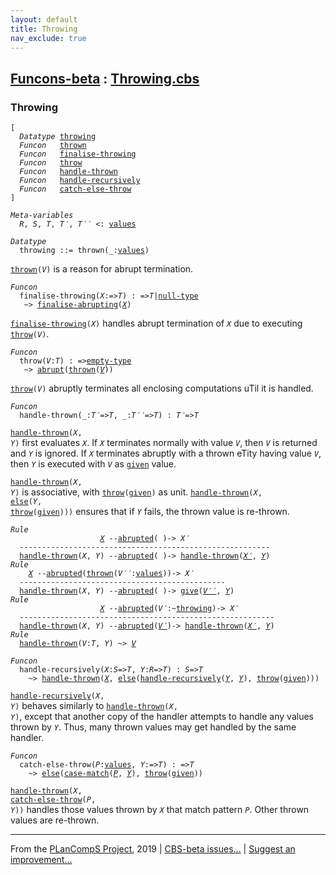 ```yaml
---
layout: default
title: Throwing
nav_exclude: true
---
```


[Funcons-beta] : [Throwing.cbs]
-----------------------------

### Throwing

<div class="highlighter-rouge"><pre class="highlight"><code>[
  <i class="keyword">Datatype</i> <span class="name"><a href="#Name_throwing">throwing</a></span>
  <i class="keyword">Funcon</i>   <span class="name"><a href="#Name_thrown">thrown</a></span>
  <i class="keyword">Funcon</i>   <span class="name"><a href="#Name_finalise-throwing">finalise-throwing</a></span>
  <i class="keyword">Funcon</i>   <span class="name"><a href="#Name_throw">throw</a></span>
  <i class="keyword">Funcon</i>   <span class="name"><a href="#Name_handle-thrown">handle-thrown</a></span>
  <i class="keyword">Funcon</i>   <span class="name"><a href="#Name_handle-recursively">handle-recursively</a></span>
  <i class="keyword">Funcon</i>   <span class="name"><a href="#Name_catch-else-throw">catch-else-throw</a></span>
]</code></pre></div>



<div class="highlighter-rouge"><pre class="highlight"><code><i class="keyword">Meta-variables</i>
  <span id="PartVariable_R"><i class="var">R</i></span>, <span id="PartVariable_S"><i class="var">S</i></span>, <span id="PartVariable_T"><i class="var">T</i></span>, <span id="PartVariable_T'"><i class="var">T&prime;</i></span>, <span id="PartVariable_T''"><i class="var">T&prime;&prime;</i></span> <: <span class="name"><a href="../../../Values/Value-Types/index.html#Name_values">values</a></span></code></pre></div>



<div class="highlighter-rouge"><pre class="highlight"><code><i class="keyword">Datatype</i>
  <span class="name"><span id="Name_throwing">throwing</span></span> ::= <span id="Name_thrown">thrown</span>(_:<span class="name"><a href="../../../Values/Value-Types/index.html#Name_values">values</a></span>)</code></pre></div>


  <code><span class="name"><a href="#Name_thrown">thrown</a></span>(<i class="var">V</i>)</code> is a reason for abrupt termination.



<div class="highlighter-rouge"><pre class="highlight"><code><i class="keyword">Funcon</i>
  <span class="name"><span id="Name_finalise-throwing">finalise-throwing</span></span>(<span id="Variable128_X"><i class="var">X</i></span>:=><span id="Variable133_T"><i class="var">T</i></span>) : =><span id="Variable148_T"><i class="var">T</i></span>|<span class="name"><a href="../../../Values/Primitive/Null/index.html#Name_null-type">null-type</a></span>
   ~> <span class="name"><a href="../Abrupting/index.html#Name_finalise-abrupting">finalise-abrupting</a></span>(<a href="#Variable128_X"><i class="var">X</i></a>)</code></pre></div>


  <code><span class="name"><a href="#Name_finalise-throwing">finalise-throwing</a></span>(<i class="var">X</i>)</code> handles abrupt termination of <code><i class="var">X</i></code> due to
  executing <code><span class="name"><a href="#Name_throw">throw</a></span>(<i class="var">V</i>)</code>.



<div class="highlighter-rouge"><pre class="highlight"><code><i class="keyword">Funcon</i>
  <span class="name"><span id="Name_throw">throw</span></span>(<span id="Variable232_V"><i class="var">V</i></span>:<span id="Variable236_T"><i class="var">T</i></span>) : =><span class="name"><a href="../../../Values/Value-Types/index.html#Name_empty-type">empty-type</a></span>
   ~> <span class="name"><a href="../Abrupting/index.html#Name_abrupt">abrupt</a></span>(<span class="name"><a href="#Name_thrown">thrown</a></span>(<a href="#Variable232_V"><i class="var">V</i></a>))</code></pre></div>


  <code><span class="name"><a href="#Name_throw">throw</a></span>(<i class="var">V</i>)</code> abruptly terminates all enclosing computations uTil it is handled.



<div class="highlighter-rouge"><pre class="highlight"><code><i class="keyword">Funcon</i>
  <span class="name"><span id="Name_handle-thrown">handle-thrown</span></span>(_:<span id="Variable306_T'"><i class="var">T&prime;</i></span>=><span id="Variable312_T"><i class="var">T</i></span>, _:<span id="Variable325_T''"><i class="var">T&prime;&prime;</i></span>=><span id="Variable331_T"><i class="var">T</i></span>) : <span id="Variable347_T'"><i class="var">T&prime;</i></span>=><span id="Variable353_T"><i class="var">T</i></span></code></pre></div>

  <code><span class="name"><a href="#Name_handle-thrown">handle-thrown</a></span>(<i class="var">X</i>, <i class="var">Y</i>)</code> first evaluates <code><i class="var">X</i></code>. If <code><i class="var">X</i></code> terminates normally with
  value <code><i class="var">V</i></code>, then <code><i class="var">V</i></code> is returned and <code><i class="var">Y</i></code> is ignored. If <code><i class="var">X</i></code> terminates abruptly
  with a thrown eTity having value <code><i class="var">V</i></code>, then <code><i class="var">Y</i></code> is executed with <code><i class="var">V</i></code> as
  <code><span class="name"><a href="../../Normal/Giving/index.html#Name_given">given</a></span></code> value.
  
  <code><span class="name"><a href="#Name_handle-thrown">handle-thrown</a></span>(<i class="var">X</i>, <i class="var">Y</i>)</code> is associative, with <code><span class="name"><a href="#Name_throw">throw</a></span>(<span class="name"><a href="../../Normal/Giving/index.html#Name_given">given</a></span>)</code> as unit.
  <code><span class="name"><a href="#Name_handle-thrown">handle-thrown</a></span>(<i class="var">X</i>, <span class="name"><a href="../Failing/index.html#Name_else">else</a></span>(<i class="var">Y</i>, <span class="name"><a href="#Name_throw">throw</a></span>(<span class="name"><a href="../../Normal/Giving/index.html#Name_given">given</a></span>)))</code> ensures that if <code><i class="var">Y</i></code> fails, the
  thrown value is re-thrown.

<div class="highlighter-rouge"><pre class="highlight"><code><i class="keyword">Rule</i>
                    <a href="#Variable652_X"><i class="var">X</i></a> --<span class="ent-name"><a href="../Abrupting/index.html#Name_abrupted">abrupted</a></span>( )-> <span id="Variable639_X'"><i class="var">X&prime;</i></span>
  --------------------------------------------------------
  <span class="name"><a href="#Name_handle-thrown">handle-thrown</a></span>(<span id="Variable652_X"><i class="var">X</i></span>, <span id="Variable657_Y"><i class="var">Y</i></span>) --<span class="ent-name"><a href="../Abrupting/index.html#Name_abrupted">abrupted</a></span>( )-> <span class="name"><a href="#Name_handle-thrown">handle-thrown</a></span>(<a href="#Variable639_X'"><i class="var">X&prime;</i></a>, <a href="#Variable657_Y"><i class="var">Y</i></a>)
<i class="keyword">Rule</i>
    <a href="#Variable755_X"><i class="var">X</i></a> --<span class="ent-name"><a href="../Abrupting/index.html#Name_abrupted">abrupted</a></span>(<span class="name"><a href="#Name_thrown">thrown</a></span>(<span id="Variable716_V''"><i class="var">V&prime;&prime;</i></span>:<span class="name"><a href="../../../Values/Value-Types/index.html#Name_values">values</a></span>))-> <span id="Variable742_X'"><i class="var">X&prime;</i></span>
  ----------------------------------------------
  <span class="name"><a href="#Name_handle-thrown">handle-thrown</a></span>(<span id="Variable755_X"><i class="var">X</i></span>, <span id="Variable760_Y"><i class="var">Y</i></span>) --<span class="ent-name"><a href="../Abrupting/index.html#Name_abrupted">abrupted</a></span>( )-> <span class="name"><a href="../../Normal/Giving/index.html#Name_give">give</a></span>(<a href="#Variable716_V''"><i class="var">V&prime;&prime;</i></a>, <a href="#Variable760_Y"><i class="var">Y</i></a>)
<i class="keyword">Rule</i>
                    <a href="#Variable852_X"><i class="var">X</i></a> --<span class="ent-name"><a href="../Abrupting/index.html#Name_abrupted">abrupted</a></span>(<span id="Variable818_V'"><i class="var">V&prime;</i></span>:~<span class="name"><a href="#Name_throwing">throwing</a></span>)-> <span id="Variable839_X'"><i class="var">X&prime;</i></span>
  ---------------------------------------------------------
  <span class="name"><a href="#Name_handle-thrown">handle-thrown</a></span>(<span id="Variable852_X"><i class="var">X</i></span>, <span id="Variable857_Y"><i class="var">Y</i></span>) --<span class="ent-name"><a href="../Abrupting/index.html#Name_abrupted">abrupted</a></span>(<a href="#Variable818_V'"><i class="var">V&prime;</i></a>)-> <span class="name"><a href="#Name_handle-thrown">handle-thrown</a></span>(<a href="#Variable839_X'"><i class="var">X&prime;</i></a>, <a href="#Variable857_Y"><i class="var">Y</i></a>)
<i class="keyword">Rule</i>
  <span class="name"><a href="#Name_handle-thrown">handle-thrown</a></span>(<span id="Variable913_V"><i class="var">V</i></span>:<i class="var">T</i>, <span id="Variable924_Y"><i class="var">Y</i></span>) ~> <a href="#Variable913_V"><i class="var">V</i></a></code></pre></div>



<div class="highlighter-rouge"><pre class="highlight"><code><i class="keyword">Funcon</i>
  <span class="name"><span id="Name_handle-recursively">handle-recursively</span></span>(<span id="Variable945_X"><i class="var">X</i></span>:<span id="Variable949_S"><i class="var">S</i></span>=><span id="Variable955_T"><i class="var">T</i></span>, <span id="Variable964_Y"><i class="var">Y</i></span>:<span id="Variable968_R"><i class="var">R</i></span>=><span id="Variable974_T"><i class="var">T</i></span>) : <span id="Variable989_S"><i class="var">S</i></span>=><span id="Variable995_T"><i class="var">T</i></span>
    ~> <span class="name"><a href="#Name_handle-thrown">handle-thrown</a></span>(<a href="#Variable945_X"><i class="var">X</i></a>, <span class="name"><a href="../Failing/index.html#Name_else">else</a></span>(<span class="name"><a href="#Name_handle-recursively">handle-recursively</a></span>(<a href="#Variable964_Y"><i class="var">Y</i></a>, <a href="#Variable964_Y"><i class="var">Y</i></a>), <span class="name"><a href="#Name_throw">throw</a></span>(<span class="name"><a href="../../Normal/Giving/index.html#Name_given">given</a></span>)))</code></pre></div>


  <code><span class="name"><a href="#Name_handle-recursively">handle-recursively</a></span>(<i class="var">X</i>, <i class="var">Y</i>)</code> behaves similarly to <code><span class="name"><a href="#Name_handle-thrown">handle-thrown</a></span>(<i class="var">X</i>, <i class="var">Y</i>)</code>, except
  that another copy of the handler attempts to handle any values thrown by <code><i class="var">Y</i></code>.
  Thus, many thrown values may get handled by the same handler. 



<div class="highlighter-rouge"><pre class="highlight"><code><i class="keyword">Funcon</i>
  <span class="name"><span id="Name_catch-else-throw">catch-else-throw</span></span>(<span id="Variable1124_P"><i class="var">P</i></span>:<span class="name"><a href="../../../Values/Value-Types/index.html#Name_values">values</a></span>, <span id="Variable1133_Y"><i class="var">Y</i></span>:=><span id="Variable1138_T"><i class="var">T</i></span>) : =><span id="Variable1154_T"><i class="var">T</i></span>
    ~> <span class="name"><a href="../Failing/index.html#Name_else">else</a></span>(<span class="name"><a href="../../../Values/Abstraction/Patterns/index.html#Name_case-match">case-match</a></span>(<a href="#Variable1124_P"><i class="var">P</i></a>, <a href="#Variable1133_Y"><i class="var">Y</i></a>), <span class="name"><a href="#Name_throw">throw</a></span>(<span class="name"><a href="../../Normal/Giving/index.html#Name_given">given</a></span>))</code></pre></div>

 
   <code><span class="name"><a href="#Name_handle-thrown">handle-thrown</a></span>(<i class="var">X</i>, <span class="name"><a href="#Name_catch-else-throw">catch-else-throw</a></span>(<i class="var">P</i>, <i class="var">Y</i>))</code> handles those values thrown by <code><i class="var">X</i></code>
   that match pattern <code><i class="var">P</i></code>.  Other thrown values are re-thrown.  
 


____

From the [PLanCompS Project], 2019 | [CBS-beta issues...] | [Suggest an improvement...]

[Throwing.cbs]: Throwing.cbs 
  "CBS SOURCE FILE"
[Funcons-beta]: /CBS-beta/docs/Funcons-beta
 "FUNCONS-BETA"
[Unstable-Funcons-beta]: /CBS-beta/docs/Unstable-Funcons-beta
  "UNSTABLE-FUNCONS-BETA"
[Languages-beta]: /CBS-beta/docs/Languages-beta
  "LANGUAGES-BETA"
[Unstable-Languages-beta]: /CBS-beta/docs/Unstable-Languages-beta
  "UNSTABLE-LANGUAGES-BETA"
[CBS-beta]: /CBS-beta "CBS-BETA"
[PLanCompS Project]: http://plancomps.org
  "PROGRAMMING LANGUAGE COMPONENTS AND SPECIFICATIONS PROJECT HOME PAGE"
[CBS-beta issues...]: https://github.com/plancomps/plancomps.github.io/issues
  "CBS-BETA ISSUE REPORTS ON GITHUB"
[Suggest an improvement...]: mailto:plancomps@gmail.com?Subject=CBS-beta%20-%20comment&Body=Re%3A%20CBS-beta%20specification%20at%20Computations/Abnormal/Throwing/Throwing.cbs%0A%0AComment/Query/Issue/Suggestion%3A%0A%0A%0ASignature%3A%0A 
  "GENERATE AN EMAIL TEMPLATE"
